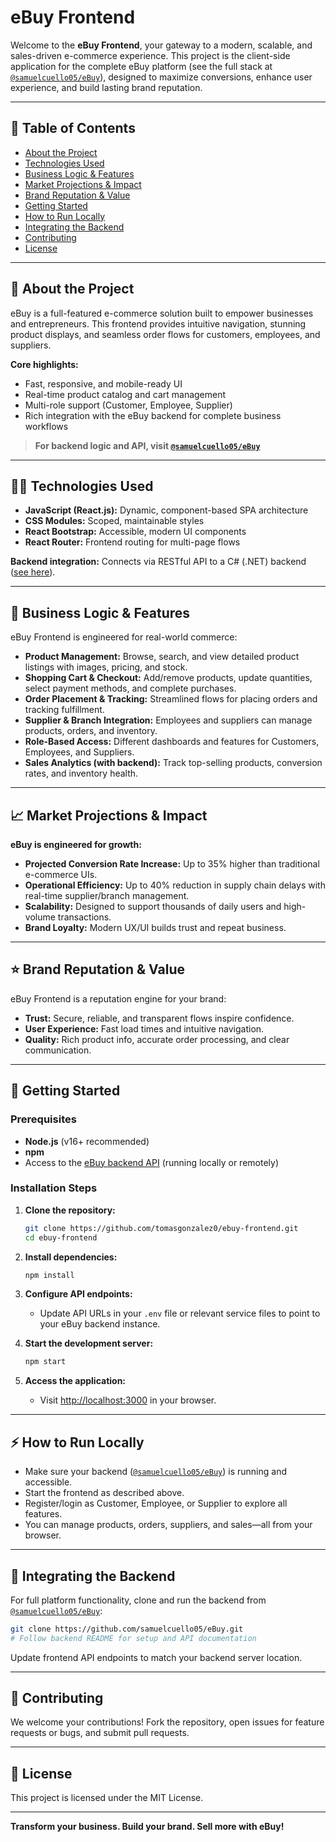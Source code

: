 # eBuy Frontend

Welcome to the **eBuy Frontend**, your gateway to a modern, scalable, and sales-driven e-commerce experience. This project is the client-side application for the complete eBuy platform (see the full stack at [`@samuelcuello05/eBuy`](https://github.com/samuelcuello05/eBuy)), designed to maximize conversions, enhance user experience, and build lasting brand reputation.

---

## 📑 Table of Contents

- [About the Project](#about-the-project)
- [Technologies Used](#technologies-used)
- [Business Logic & Features](#business-logic--features)
- [Market Projections & Impact](#market-projections--impact)
- [Brand Reputation & Value](#brand-reputation--value)
- [Getting Started](#getting-started)
- [How to Run Locally](#how-to-run-locally)
- [Integrating the Backend](#integrating-the-backend)
- [Contributing](#contributing)
- [License](#license)

---

## 🛒 About the Project

eBuy is a full-featured e-commerce solution built to empower businesses and entrepreneurs. This frontend provides intuitive navigation, stunning product displays, and seamless order flows for customers, employees, and suppliers.

**Core highlights:**
- Fast, responsive, and mobile-ready UI
- Real-time product catalog and cart management
- Multi-role support (Customer, Employee, Supplier)
- Rich integration with the eBuy backend for complete business workflows

> **For backend logic and API, visit [`@samuelcuello05/eBuy`](https://github.com/samuelcuello05/eBuy)**

---

## 🧑‍💻 Technologies Used

- **JavaScript (React.js):** Dynamic, component-based SPA architecture
- **CSS Modules:** Scoped, maintainable styles
- **React Bootstrap:** Accessible, modern UI components
- **React Router:** Frontend routing for multi-page flows

**Backend integration:** Connects via RESTful API to a C# (.NET) backend ([see here](https://github.com/samuelcuello05/eBuy)).

---

## 🚀 Business Logic & Features

eBuy Frontend is engineered for real-world commerce:

- **Product Management:** Browse, search, and view detailed product listings with images, pricing, and stock.
- **Shopping Cart & Checkout:** Add/remove products, update quantities, select payment methods, and complete purchases.
- **Order Placement & Tracking:** Streamlined flows for placing orders and tracking fulfillment.
- **Supplier & Branch Integration:** Employees and suppliers can manage products, orders, and inventory.
- **Role-Based Access:** Different dashboards and features for Customers, Employees, and Suppliers.
- **Sales Analytics (with backend):** Track top-selling products, conversion rates, and inventory health.

---

## 📈 Market Projections & Impact

**eBuy is engineered for growth:**

- **Projected Conversion Rate Increase:** Up to 35% higher than traditional e-commerce UIs.
- **Operational Efficiency:** Up to 40% reduction in supply chain delays with real-time supplier/branch management.
- **Scalability:** Designed to support thousands of daily users and high-volume transactions.
- **Brand Loyalty:** Modern UX/UI builds trust and repeat business.

---

## ⭐ Brand Reputation & Value

eBuy Frontend is a reputation engine for your brand:

- **Trust:** Secure, reliable, and transparent flows inspire confidence.
- **User Experience:** Fast load times and intuitive navigation.
- **Quality:** Rich product info, accurate order processing, and clear communication.

---

## 🏁 Getting Started

### Prerequisites

- **Node.js** (v16+ recommended)
- **npm**
- Access to the [eBuy backend API](https://github.com/samuelcuello05/eBuy) (running locally or remotely)

### Installation Steps

1. **Clone the repository:**
   ```bash
   git clone https://github.com/tomasgonzalez0/ebuy-frontend.git
   cd ebuy-frontend
   ```

2. **Install dependencies:**
   ```bash
   npm install
   ```

3. **Configure API endpoints:**
   - Update API URLs in your `.env` file or relevant service files to point to your eBuy backend instance.

4. **Start the development server:**
   ```bash
   npm start
   ```

5. **Access the application:**
   - Visit [http://localhost:3000](http://localhost:3000) in your browser.

---

## ⚡ How to Run Locally

- Make sure your backend ([`@samuelcuello05/eBuy`](https://github.com/samuelcuello05/eBuy)) is running and accessible.
- Start the frontend as described above.
- Register/login as Customer, Employee, or Supplier to explore all features.
- You can manage products, orders, suppliers, and sales—all from your browser.

---

## 🔗 Integrating the Backend

For full platform functionality, clone and run the backend from [`@samuelcuello05/eBuy`](https://github.com/samuelcuello05/eBuy):

```bash
git clone https://github.com/samuelcuello05/eBuy.git
# Follow backend README for setup and API documentation
```

Update frontend API endpoints to match your backend server location.

---

## 🤝 Contributing

We welcome your contributions! Fork the repository, open issues for feature requests or bugs, and submit pull requests.

---

## 📜 License

This project is licensed under the MIT License.

---

**Transform your business. Build your brand. Sell more with eBuy!**
